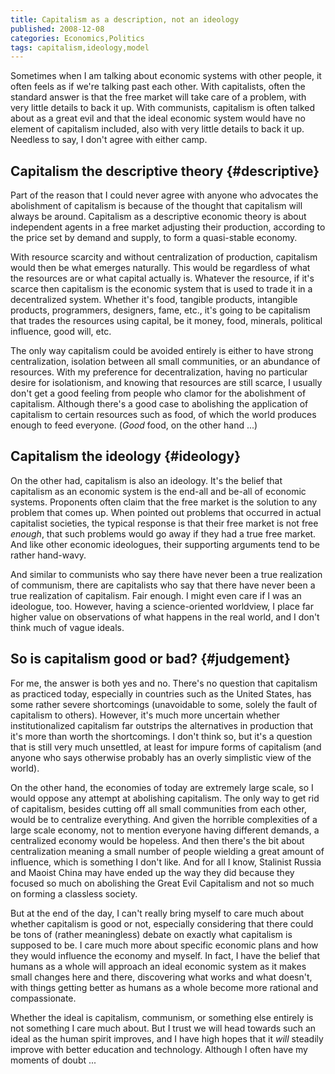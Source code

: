 ```yaml
---
title: Capitalism as a description, not an ideology
published: 2008-12-08
categories: Economics,Politics
tags: capitalism,ideology,model
---
```


Sometimes when I am talking about economic systems with other people, it often feels as if
we're talking past each other.  With capitalists, often the standard answer is that the
free market will take care of a problem, with very little details to back it up.  With
communists, capitalism is often talked about as a great evil and that the ideal economic
system would have no element of capitalism included, also with very little details to back
it up.  Needless to say, I don't agree with either camp.

<!--more-->

## Capitalism the descriptive theory {#descriptive}

Part of the reason that I could never agree with anyone who advocates the abolishment of
capitalism is because of the thought that capitalism will always be around.  Capitalism as
a descriptive economic theory is about independent agents in a free market adjusting their
production, according to the price set by demand and supply, to form a quasi-stable
economy.

With resource scarcity and without centralization of production, capitalism would then be
what emerges naturally.  This would be regardless of what the resources are or what
capital actually is.  Whatever the resource, if it's scarce then capitalism is the
economic system that is used to trade it in a decentralized system.  Whether it's food,
tangible products, intangible products, programmers, designers, fame, etc., it's going to
be capitalism that trades the resources using capital, be it money, food, minerals,
political influence, good will, etc.

The only way capitalism could be avoided entirely is either to have strong centralization,
isolation between all small communities, or an abundance of resources.  With my preference
for decentralization, having no particular desire for isolationism, and knowing that
resources are still scarce, I usually don't get a good feeling from people who clamor for
the abolishment of capitalism.  Although there's a good case to abolishing the application
of capitalism to certain resources such as food, of which the world produces enough to
feed everyone.  (<em>Good</em> food, on the other hand ...)

## Capitalism the ideology {#ideology}

On the other had, capitalism is also an ideology.  It's the belief that capitalism as an
economic system is the end-all and be-all of economic systems.  Proponents often claim
that the free market is the solution to any problem that comes up.  When pointed out
problems that occurred in actual capitalist societies, the typical response is that their
free market is not free <em>enough</em>, that such problems would go away if they had a
true free market.  And like other economic ideologues, their supporting arguments tend to
be rather hand-wavy.

And similar to communists who say there have never been a true realization of communism,
there are capitalists who say that there have never been a true realization of capitalism.
Fair enough.  I might even care if I was an ideologue, too.  However, having a
science-oriented worldview, I place far higher value on observations of what happens in
the real world, and I don't think much of vague ideals.

## So is capitalism good or bad? {#judgement}

For me, the answer is both yes and no.  There's no question that capitalism as practiced
today, especially in countries such as the United States, has some rather severe
shortcomings (unavoidable to some, solely the fault of capitalism to others).  However,
it's much more uncertain whether institutionalized capitalism far outstrips the
alternatives in production that it's more than worth the shortcomings.  I don't think so,
but it's a question that is still very much unsettled, at least for impure forms of
capitalism (and anyone who says otherwise probably has an overly simplistic view of the
world).

On the other hand, the economies of today are extremely large scale, so I would oppose any
attempt at abolishing capitalism.  The only way to get rid of capitalism, besides cutting
off all small communities from each other, would be to centralize everything.  And given
the horrible complexities of a large scale economy, not to mention everyone having
different demands, a centralized economy would be hopeless.  And then there's the bit
about centralization meaning a small number of people wielding a great amount of
influence, which is something I don't like.  And for all I know, Stalinist Russia and
Maoist China may have ended up the way they did because they focused so much on abolishing
the Great Evil Capitalism and not so much on forming a classless society.

But at the end of the day, I can't really bring myself to care much about whether
capitalism is good or not, especially considering that there could be tons of (rather
meaningless) debate on exactly what capitalism is supposed to be.  I care much more about
specific economic plans and how they would influence the economy and myself.  In fact, I
have the belief that humans as a whole will approach an ideal economic system as it makes
small changes here and there, discovering what works and what doesn't, with things getting
better as humans as a whole become more rational and compassionate.

Whether the ideal is capitalism, communism, or something else entirely is not something I
care much about.  But I trust we will head towards such an ideal as the human spirit
improves, and I have high hopes that it <em>will</em> steadily improve with better
education and technology.  Although I often have my moments of doubt ...
